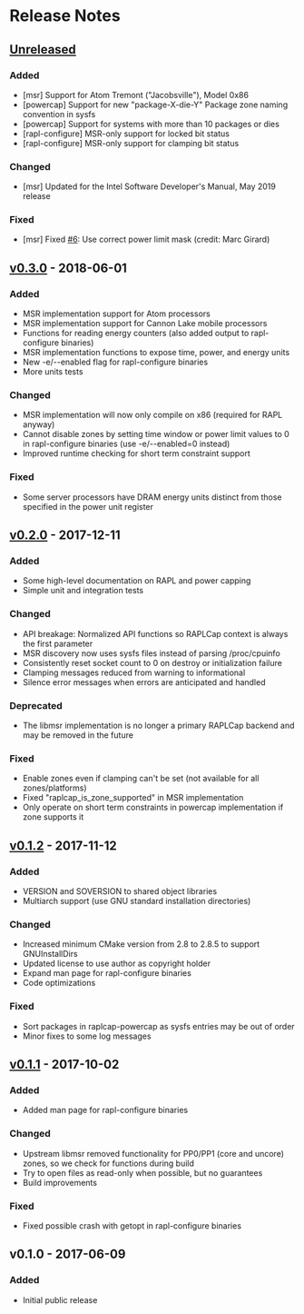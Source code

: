 # Release Notes

## [Unreleased]
### Added
 * [msr] Support for Atom Tremont ("Jacobsville"), Model 0x86
 * [powercap] Support for new "package-X-die-Y" Package zone naming convention in sysfs
 * [powercap] Support for systems with more than 10 packages or dies
 * [rapl-configure] MSR-only support for locked bit status
 * [rapl-configure] MSR-only support for clamping bit status

### Changed
 * [msr] Updated for the Intel Software Developer's Manual, May 2019 release

### Fixed
 * [msr] Fixed [#6]: Use correct power limit mask (credit: Marc Girard)


## [v0.3.0] - 2018-06-01
### Added
 * MSR implementation support for Atom processors
 * MSR implementation support for Cannon Lake mobile processors
 * Functions for reading energy counters (also added output to rapl-configure binaries)
 * MSR implementation functions to expose time, power, and energy units
 * New -e/--enabled flag for rapl-configure binaries
 * More units tests

### Changed
 * MSR implementation will now only compile on x86 (required for RAPL anyway)
 * Cannot disable zones by setting time window or power limit values to 0 in rapl-configure binaries (use -e/--enabled=0 instead)
 * Improved runtime checking for short term constraint support

### Fixed
 * Some server processors have DRAM energy units distinct from those specified in the power unit register


## [v0.2.0] - 2017-12-11
### Added
 * Some high-level documentation on RAPL and power capping
 * Simple unit and integration tests

### Changed
 * API breakage: Normalized API functions so RAPLCap context is always the first parameter
 * MSR discovery now uses sysfs files instead of parsing /proc/cpuinfo
 * Consistently reset socket count to 0 on destroy or initialization failure
 * Clamping messages reduced from warning to informational
 * Silence error messages when errors are anticipated and handled

### Deprecated
 * The libmsr implementation is no longer a primary RAPLCap backend and may be removed in the future

### Fixed
 * Enable zones even if clamping can't be set (not available for all zones/platforms)
 * Fixed "raplcap_is_zone_supported" in MSR implementation
 * Only operate on short term constraints in powercap implementation if zone supports it


## [v0.1.2] - 2017-11-12
### Added
 * VERSION and SOVERSION to shared object libraries
 * Multiarch support (use GNU standard installation directories)

### Changed
 * Increased minimum CMake version from 2.8 to 2.8.5 to support GNUInstallDirs
 * Updated license to use author as copyright holder
 * Expand man page for rapl-configure binaries
 * Code optimizations

### Fixed
 * Sort packages in raplcap-powercap as sysfs entries may be out of order
 * Minor fixes to some log messages


## [v0.1.1] - 2017-10-02
### Added
 * Added man page for rapl-configure binaries

### Changed
 * Upstream libmsr removed functionality for PP0/PP1 (core and uncore) zones, so we check for functions during build
 * Try to open files as read-only when possible, but no guarantees
 * Build improvements

### Fixed
 * Fixed possible crash with getopt in rapl-configure binaries


## v0.1.0 - 2017-06-09
### Added
 * Initial public release


[Unreleased]: https://github.com/powercap/raplcap/compare/v0.3.0...HEAD
[v0.3.0]: https://github.com/powercap/raplcap/compare/v0.2.0...v0.3.0
[v0.2.0]: https://github.com/powercap/raplcap/compare/v0.1.2...v0.2.0
[v0.1.2]: https://github.com/powercap/raplcap/compare/v0.1.1...v0.1.2
[v0.1.1]: https://github.com/powercap/raplcap/compare/v0.1.0...v0.1.1
[#6]: https://github.com/powercap/raplcap/issues/6

